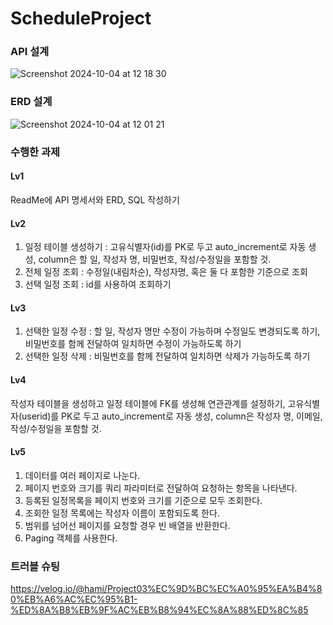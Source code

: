 # ScheduleProject

### API 설계
![Screenshot 2024-10-04 at 12 18 30](https://github.com/user-attachments/assets/2c809d7a-517b-4384-a49b-4ac4cc138225)
### ERD 설계
![Screenshot 2024-10-04 at 12 01 21](https://github.com/user-attachments/assets/2a24241b-37cf-404b-b09b-3ca0f7fc56ee)

### 수행한 과제
#### Lv1
ReadMe에 API 명세서와 ERD, SQL 작성하기
#### Lv2
1) 일정 테이블 생성하기 : 고유식별자(id)를 PK로 두고 auto_increment로 자동 생성, column은 할 일, 작성자 명, 비밀번호, 작성/수정일을 포함할 것.
2) 전체 일정 조회 : 수정일(내림차순), 작성자명, 혹은 둘 다 포함한 기준으로 조회
3) 선택 일정 조회 : id를 사용하여 조회하기
#### Lv3
1) 선택한 일정 수정 : 할 일, 작성자 명만 수정이 가능하며 수정일도 변경되도록 하기, 비밀번호를 함께 전달하여 일치하면 수정이 가능하도록 하기
2) 선택한 일정 삭제 : 비밀번호를 함께 전달하여 일치하면 삭제가 가능하도록 하기
#### Lv4
   작성자 테이블을 생성하고 일정 테이블에 FK를 생성해 연관관계를 설정하기, 고유식별자(userid)를 PK로 두고 auto_increment로 자동 생성, column은 작성자 명, 이메일, 작성/수정일을 포함할 것.
#### Lv5
1) 데이터를 여러 페이지로 나눈다.
2) 페이지 번호와 크기를 쿼리 파라미터로 전달하여 요청하는 항목을 나타낸다.
3) 등록된 일정목록을 페이지 번호와 크기를 기준으로 모두 조회한다.
4) 조회한 일정 목록에는 작성자 이름이 포함되도록 한다.
5) 범위를 넘어선 페이지를 요청할 경우 빈 배열을 반환한다.
6) Paging 객체를 사용한다.

### 트러블 슈팅
https://velog.io/@hami/Project03%EC%9D%BC%EC%A0%95%EA%B4%80%EB%A6%AC%EC%95%B1-%ED%8A%B8%EB%9F%AC%EB%B8%94%EC%8A%88%ED%8C%85
